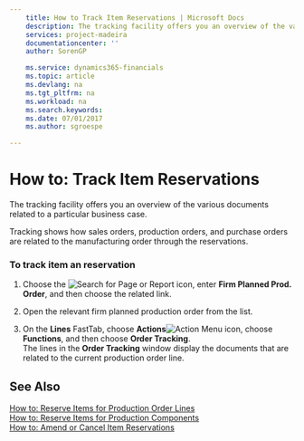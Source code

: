 ```yaml
---
    title: How to Track Item Reservations | Microsoft Docs
    description: The tracking facility offers you an overview of the various documents related to a particular business case.
    services: project-madeira
    documentationcenter: ''
    author: SorenGP

    ms.service: dynamics365-financials
    ms.topic: article
    ms.devlang: na
    ms.tgt_pltfrm: na
    ms.workload: na
    ms.search.keywords:
    ms.date: 07/01/2017
    ms.author: sgroespe

---
```

# How to: Track Item Reservations
The tracking facility offers you an overview of the various documents related to a particular business case.  
  
 Tracking shows how sales orders, production orders, and purchase orders are related to the manufacturing order through the reservations.  
  
### To track item an reservation  
  
1.  Choose the ![Search for Page or Report](media/ui-search/search_small.png "Search for Page or Report icon") icon, enter **Firm Planned Prod. Order**, and then choose the related link.  
  
2.  Open the relevant firm planned production order   from the list.  
  
3.  On the **Lines** FastTab, choose **Actions**![Action Menu icon](../media/actionmenuicon.png "actionMenuIcon"), choose **Functions**, and then choose **Order Tracking**.   
    The lines in the **Order Tracking** window display the documents that are related to the current production order line.  
  
## See Also  
 [How to: Reserve Items for Production Order Lines](../how-to-reserve-items-for-production-order-lines.md)   
 [How to: Reserve Items for Production Components](../how-to-reserve-items-for-production-components.md)   
 [How to: Amend or Cancel Item Reservations](../how-to-amend-or-cancel-item-reservations.md)